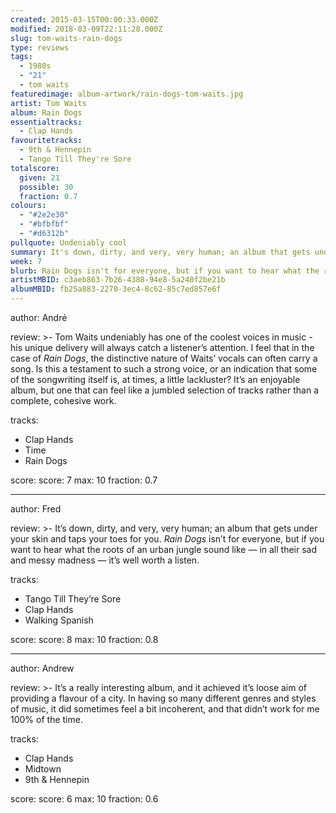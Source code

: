 ```yaml
---
created: 2015-03-15T00:00:33.000Z
modified: 2018-03-09T22:11:28.000Z
slug: tom-waits-rain-dogs
type: reviews
tags:
  - 1980s
  - "21"
  - tom waits
featuredimage: album-artwork/rain-dogs-tom-waits.jpg
artist: Tom Waits
album: Rain Dogs
essentialtracks:
  - Clap Hands
favouritetracks:
  - 9th & Hennepin
  - Tango Till They're Sore
totalscore:
  given: 21
  possible: 30
  fraction: 0.7
colours:
  - "#2e2e30"
  - "#bfbfbf"
  - "#d6312b"
pullquote: Undeniably cool
summary: It's down, dirty, and very, very human; an album that gets under your skin and taps your toes for you. Rain Dogs isn't for everyone, but if you want to hear what the roots of an urban jungle sound like - in all their sad and messy madness - it's well worth a listen.
week: 7
blurb: Rain Dogs isn't for everyone, but if you want to hear what the roots of an urban jungle sound like - in all their sad and messy madness - it's well worth a listen.
artistMBID: c3aeb863-7b26-4388-94e8-5a240f2be21b
albumMBID: fb25a883-2270-3ec4-8c62-85c7ed857e6f
---
```

author: André

review: >-
  Tom Waits undeniably has one of the coolest voices in music - his unique delivery will always catch a listener’s attention. I feel that in the case of *Rain Dogs*, the distinctive nature of Waits’ vocals can often carry a song. Is this a testament to such a strong voice, or an indication that some of the songwriting itself is, at times, a little lackluster? It’s an enjoyable album, but one that can feel like a jumbled selection of tracks rather than a complete, cohesive work.

tracks:
  - Clap Hands
  - ­Time
  - ­Rain Dogs

score:
  score: 7
  max: 10
  fraction: 0.7

---
author: Fred

review: >-
  It’s down, dirty, and very, very human; an album that gets under your skin and taps your toes for you. *Rain Dogs* isn’t for everyone, but if you want to hear what the roots of an urban jungle sound like — in all their sad and messy madness — it’s well worth a listen.

tracks:
  - Tango Till They’re Sore
  - ­Clap Hands
  - ­Walking Spanish

score:
  score: 8
  max: 10
  fraction: 0.8

---
author: Andrew

review: >-
  It’s a really interesting album, and it achieved it’s loose aim of providing a flavour of a city. In having so many different genres and styles of music, it did sometimes feel a bit incoherent, and that didn’t work for me 100% of the time.

tracks:
  - Clap Hands
  - ­Midtown
  - ­9th &amp; Hennepin

score:
  score: 6
  max: 10
  fraction: 0.6
